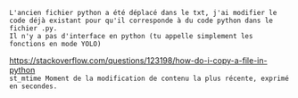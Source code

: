 
```
L'ancien fichier python a été déplacé dans le txt, j'ai modifier le code déjà existant pour qu'il corresponde à du code python dans le fichier .py.
Il n'y a pas d'interface en python (tu appelle simplement les fonctions en mode YOLO)
```

https://stackoverflow.com/questions/123198/how-do-i-copy-a-file-in-python<br>
``
st_mtime
Moment de la modification de contenu la plus récente, exprimé en secondes.
``
